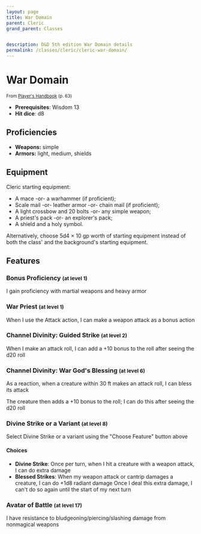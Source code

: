 ```yaml
---
layout: page
title: War Domain
parent: Cleric
grand_parent: Classes


description: D&D 5th edition War Domain details
permalink: /classes/cleric/cleric-war-domain/
---
```


# War Domain

<small>From <a target="_blank" href="https://dnd.wizards.com/products/tabletop-games/rpg-products/rpg_playershandbook">Player's Handbook</a> (p. 63)</small>
- **Prerequisites**: Wisdom 13
- **Hit dice**: d8

## Proficiencies

- **Weapons:** simple
- **Armors:** light, medium, shields

## Equipment


Cleric starting equipment:

- A mace -or- a warhammer (if proficient);
- Scale mail -or- leather armor -or- chain mail (if proficient);
- A light crossbow and 20 bolts -or- any simple weapon;
- A priest's pack -or- an explorer's pack;
- A shield and a holy symbol.

Alternatively, choose 5d4 × 10 gp worth of starting equipment instead of both the class' and the background's starting equipment.


## Features

### Bonus Proficiency <small>(at level 1)</small>


I gain proficiency with martial weapons and heavy armor



### War Priest <small>(at level 1)</small>


When I use the Attack action, I can make a weapon attack as a bonus action



### Channel Divinity: Guided Strike <small>(at level 2)</small>


When I make an attack roll, I can add a +10 bonus to the roll after seeing the d20 roll



### Channel Divinity: War God's Blessing <small>(at level 6)</small>


As a reaction, when a creature within 30 ft makes an attack roll, I can bless its attack

The creature then adds a +10 bonus to the roll; I can do this after seeing the d20 roll



### Divine Strike or a Variant <small>(at level 8)</small>


Select Divine Strike or a variant using the "Choose Feature" button above
#### Choices
- **Divine Strike**: 
   Once per turn, when I hit a creature with a weapon attack, I can do extra damage
- **Blessed Strikes**: 
   When my weapon attack or cantrip damages a creature, I can do +1d8 radiant damage
   Once I deal this extra damage, I can't do so again until the start of my next turn






### Avatar of Battle <small>(at level 17)</small>


I have resistance to bludgeoning/piercing/slashing damage from nonmagical weapons


